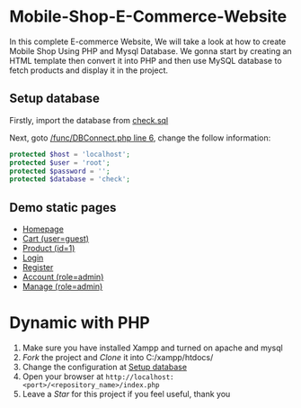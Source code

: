 # Mobile-Shop-E-Commerce-Website

In this complete E-commerce Website, We will take a look at how to create Mobile Shop Using PHP and Mysql Database. We gonna start by creating an HTML template then convert it into PHP and then use MySQL database to fetch products and display it in the project.

## Setup database

Firstly, import the database from [check.sql](./check.sql)

Next, goto [/func/DBConnect.php line 6](./func/DBConnect.php#L6), change the follow information:

```php
protected $host = 'localhost';
protected $user = 'root';
protected $password = '';
protected $database = 'check';
```

## Demo static pages

+ [Homepage](./mobile-shop-backend/index.html)
+ [Cart (user=guest)](/mobile-shop-backend/cart.html)
+ [Product (id=1)](./mobile-shop-backend/product.html)
+ [Login](./mobile-shop-backend/login.html)
+ [Register](./mobile-shop-backend/register.html)
+ [Account (role=admin)](./mobile-shop-backend/account.html)
+ [Manage (role=admin)](./mobile-shop-backend/manage.html)

# Dynamic with PHP

1. Make sure you have installed Xampp and turned on apache and mysql
2. *Fork* the project and *Clone* it into C:/xampp/htdocs/
3. Change the configuration at [Setup database](#setup-database)
4. Open your browser at `http://localhost:<port>/<repository_name>/index.php`
5. Leave a *Star* for this project if you feel useful, thank you
